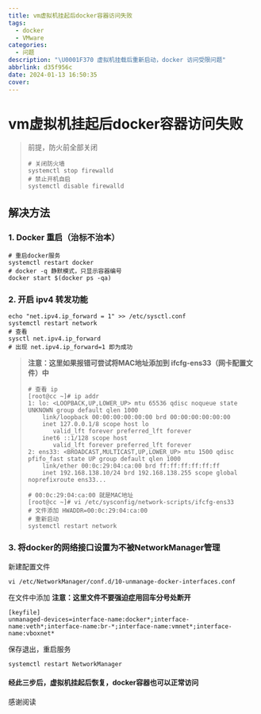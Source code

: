 ```yaml
---
title: vm虚拟机挂起后docker容器访问失败
tags:
  - docker
  - VMware
categories:
  - 问题
description: "\U0001F370 虚拟机挂载后重新启动，docker 访问受限问题"
abbrlink: d35f956c
date: 2024-01-13 16:50:35
cover:
---
```

# vm虚拟机挂起后docker容器访问失败

> 前提，防火前全部关闭
>
> ```
> # 关闭防火墙
> systemctl stop firewalld
> # 禁止开机自启
> systemctl disable firewalld
> ```
>
> 

## 解决方法

### 1. Docker 重启（治标不治本）

```
# 重启docker服务
systemctl restart docker
# docker -q 静默模式，只显示容器编号
docker start $(docker ps -qa)
```

### 2. 开启 ipv4 转发功能

```
echo "net.ipv4.ip_forward = 1" >> /etc/sysctl.conf
systemctl restart network
# 查看
sysctl net.ipv4.ip_forward
# 出现 net.ipv4.ip_forward=1 即为成功
```

> **注意：这里如果报错可尝试将MAC地址添加到 ifcfg-ens33（网卡配置文件）中**
>
> ```
> # 查看 ip
> [root@cc ~]# ip addr
> 1: lo: <LOOPBACK,UP,LOWER_UP> mtu 65536 qdisc noqueue state UNKNOWN group default qlen 1000
>     link/loopback 00:00:00:00:00:00 brd 00:00:00:00:00:00
>     inet 127.0.0.1/8 scope host lo
>        valid_lft forever preferred_lft forever
>     inet6 ::1/128 scope host 
>        valid_lft forever preferred_lft forever
> 2: ens33: <BROADCAST,MULTICAST,UP,LOWER_UP> mtu 1500 qdisc pfifo_fast state UP group default qlen 1000
>     link/ether 00:0c:29:04:ca:00 brd ff:ff:ff:ff:ff:ff
>     inet 192.168.138.10/24 brd 192.168.138.255 scope global noprefixroute ens33...
> 
> # 00:0c:29:04:ca:00 就是MAC地址
> [root@cc ~]# vi /etc/sysconfig/network-scripts/ifcfg-ens33 
> # 文件添加 HWADDR=00:0c:29:04:ca:00
> # 重新启动 
> systemctl restart network
> ```

### 3. 将docker的网络接口设置为不被NetworkManager管理

新建配置文件

```
vi /etc/NetworkManager/conf.d/10-unmanage-docker-interfaces.conf
```

在文件中添加 **注意：这里文件不要强迫症用回车分号处断开**

```
[keyfile]
unmanaged-devices=interface-name:docker*;interface-name:veth*;interface-name:br-*;interface-name:vmnet*;interface-name:vboxnet*
```

保存退出，重启服务

```
systemctl restart NetworkManager
```

#### 经此三步后，虚拟机挂起后恢复，docker容器也可以正常访问

感谢阅读